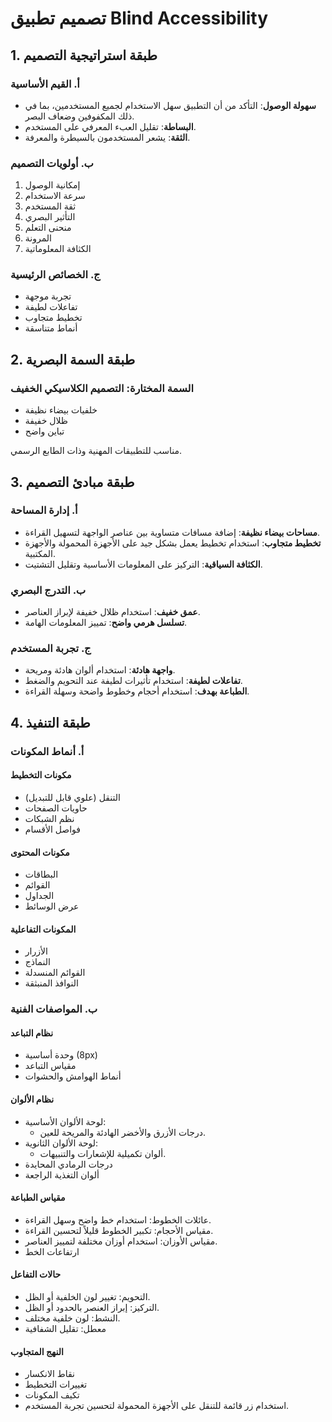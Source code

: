 # تصميم تطبيق Blind Accessibility

## 1. طبقة استراتيجية التصميم

### أ. القيم الأساسية

- **سهولة الوصول**: التأكد من أن التطبيق سهل الاستخدام لجميع المستخدمين، بما في ذلك المكفوفين وضعاف البصر.
- **البساطة**: تقليل العبء المعرفي على المستخدم.
- **الثقة**: يشعر المستخدمون بالسيطرة والمعرفة.

### ب. أولويات التصميم

1. إمكانية الوصول
2. سرعة الاستخدام
3. ثقة المستخدم
4. التأثير البصري
5. منحنى التعلم
6. المرونة
7. الكثافة المعلوماتية

### ج. الخصائص الرئيسية

- تجربة موجهة
- تفاعلات لطيفة
- تخطيط متجاوب
- أنماط متناسقة

## 2. طبقة السمة البصرية

### السمة المختارة: **التصميم الكلاسيكي الخفيف**

- خلفيات بيضاء نظيفة
- ظلال خفيفة
- تباين واضح

مناسب للتطبيقات المهنية وذات الطابع الرسمي.

## 3. طبقة مبادئ التصميم

### أ. إدارة المساحة

- **مساحات بيضاء نظيفة**: إضافة مسافات متساوية بين عناصر الواجهة لتسهيل القراءة.
- **تخطيط متجاوب**: استخدام تخطيط يعمل بشكل جيد على الأجهزة المحمولة والأجهزة المكتبية.
- **الكثافة السياقية**: التركيز على المعلومات الأساسية وتقليل التشتيت.

### ب. التدرج البصري

- **عمق خفيف**: استخدام ظلال خفيفة لإبراز العناصر.
- **تسلسل هرمي واضح**: تمييز المعلومات الهامة.

### ج. تجربة المستخدم

- **واجهة هادئة**: استخدام ألوان هادئة ومريحة.
- **تفاعلات لطيفة**: استخدام تأثيرات لطيفة عند التحويم والضغط.
- **الطباعة بهدف**: استخدام أحجام وخطوط واضحة وسهلة القراءة.

## 4. طبقة التنفيذ

### أ. أنماط المكونات

#### مكونات التخطيط

- التنقل (علوي قابل للتبديل)
- حاويات الصفحات
- نظم الشبكات
- فواصل الأقسام

#### مكونات المحتوى

- البطاقات
- القوائم
- الجداول
- عرض الوسائط

#### المكونات التفاعلية

- الأزرار
- النماذج
- القوائم المنسدلة
- النوافذ المنبثقة

### ب. المواصفات الفنية

#### نظام التباعد

- وحدة أساسية (8px)
- مقياس التباعد
- أنماط الهوامش والحشوات

#### نظام الألوان

- لوحة الألوان الأساسية:
  - درجات الأزرق والأخضر الهادئة والمريحة للعين.
- لوحة الألوان الثانوية:
  - ألوان تكميلية للإشعارات والتنبيهات.
- درجات الرمادي المحايدة
- ألوان التغذية الراجعة

#### مقياس الطباعة

- عائلات الخطوط: استخدام خط واضح وسهل القراءة.
- مقياس الأحجام: تكبير الخطوط قليلاً لتحسين القراءة.
- مقياس الأوزان: استخدام أوزان مختلفة لتمييز العناصر.
- ارتفاعات الخط

#### حالات التفاعل

- التحويم: تغيير لون الخلفية أو الظل.
- التركيز: إبراز العنصر بالحدود أو الظل.
- النشط: لون خلفية مختلف.
- معطل: تقليل الشفافية

#### النهج المتجاوب

- نقاط الانكسار
- تغييرات التخطيط
- تكيف المكونات
- استخدام زر قائمة للتنقل على الأجهزة المحمولة لتحسين تجربة المستخدم.